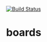 [![Build Status](https://travis-ci.com/simon-martineau/boards.svg?branch=master)](https://travis-ci.com/simon-martineau/boards)
# boards
